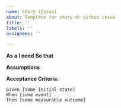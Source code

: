 ```yaml
---
name: Story (Issue)
about: Template for story or github issue
title: ''
labels: ''
assignees: ''

---
```


**As a**
**I need**
**So that**

**Assumptions**

**Acceptance Criteria:**

```gherkin
Given [some initial state]
When [some event]
Then [some measurable outcome]
```
